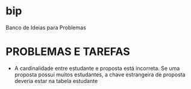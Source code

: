 # bip
Banco de Ideias para Problemas

# PROBLEMAS E TAREFAS

* A cardinalidade entre estudante e proposta está incorreta. Se uma proposta possui muitos estudantes, a chave estrangeira de  proposta deveria estar na tabela estudante
